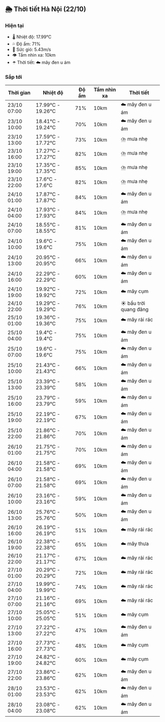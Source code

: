 ## 🌦️ Thời tiết Hà Nội (22/10)

### Hiện tại

- 🌡️ Nhiệt độ: 17.99℃
- 💦 Độ ẩm: 71%
- 💨 Sức gió: 5.43m/s
- 👁️ Tầm nhìn xa: 10km
- ☂️ Thời tiết: ☁️ mây đen u ám

### Sắp tới

| Thời gian | Nhiệt độ | Độ ẩm | Tầm nhìn xa | Thời tiết |
| --- | --- | --- | --- | --- |
| 23/10 07:00 | 17.99℃ - 19.26℃ | 71% | 10km | ☁️ mây đen u ám |
| 23/10 10:00 | 18.41℃ - 19.24℃ | 70% | 10km | ☁️ mây đen u ám |
| 23/10 13:00 | 17.59℃ - 17.72℃ | 73% | 10km | ⛈️ mưa nhẹ |
| 23/10 16:00 | 17.27℃ - 17.27℃ | 82% | 10km | ⛈️ mưa nhẹ |
| 23/10 19:00 | 17.35℃ - 17.35℃ | 85% | 10km | ⛈️ mưa nhẹ |
| 23/10 22:00 | 17.6℃ - 17.6℃ | 82% | 10km | ⛈️ mưa nhẹ |
| 24/10 01:00 | 17.87℃ - 17.87℃ | 84% | 10km | ☁️ mây đen u ám |
| 24/10 04:00 | 17.93℃ - 17.93℃ | 84% | 10km | ⛈️ mưa nhẹ |
| 24/10 07:00 | 18.55℃ - 18.55℃ | 81% | 10km | ☁️ mây đen u ám |
| 24/10 10:00 | 19.6℃ - 19.6℃ | 75% | 10km | ☁️ mây đen u ám |
| 24/10 13:00 | 20.95℃ - 20.95℃ | 66% | 10km | ☁️ mây đen u ám |
| 24/10 16:00 | 22.29℃ - 22.29℃ | 60% | 10km | ☁️ mây đen u ám |
| 24/10 19:00 | 19.92℃ - 19.92℃ | 72% | 10km | ☁️ mây cụm |
| 24/10 22:00 | 19.29℃ - 19.29℃ | 76% | 10km | ☀️ bầu trời quang đãng |
| 25/10 01:00 | 19.36℃ - 19.36℃ | 75% | 10km | ☁️ mây rải rác |
| 25/10 04:00 | 19.4℃ - 19.4℃ | 75% | 10km | ☁️ mây đen u ám |
| 25/10 07:00 | 19.6℃ - 19.6℃ | 75% | 10km | ☁️ mây đen u ám |
| 25/10 10:00 | 21.43℃ - 21.43℃ | 66% | 10km | ☁️ mây đen u ám |
| 25/10 13:00 | 23.39℃ - 23.39℃ | 58% | 10km | ☁️ mây đen u ám |
| 25/10 16:00 | 23.79℃ - 23.79℃ | 59% | 10km | ☁️ mây đen u ám |
| 25/10 19:00 | 22.19℃ - 22.19℃ | 67% | 10km | ☁️ mây đen u ám |
| 25/10 22:00 | 21.86℃ - 21.86℃ | 70% | 10km | ☁️ mây đen u ám |
| 26/10 01:00 | 21.75℃ - 21.75℃ | 70% | 10km | ☁️ mây đen u ám |
| 26/10 04:00 | 21.58℃ - 21.58℃ | 69% | 10km | ☁️ mây đen u ám |
| 26/10 07:00 | 21.58℃ - 21.58℃ | 69% | 10km | ☁️ mây đen u ám |
| 26/10 10:00 | 23.16℃ - 23.16℃ | 59% | 10km | ☁️ mây đen u ám |
| 26/10 13:00 | 25.76℃ - 25.76℃ | 50% | 10km | ☁️ mây đen u ám |
| 26/10 16:00 | 26.19℃ - 26.19℃ | 51% | 10km | ☁️ mây rải rác |
| 26/10 19:00 | 22.38℃ - 22.38℃ | 65% | 10km | ☁️ mây thưa |
| 26/10 22:00 | 21.17℃ - 21.17℃ | 67% | 10km | ☁️ mây rải rác |
| 27/10 01:00 | 20.29℃ - 20.29℃ | 72% | 10km | ☁️ mây rải rác |
| 27/10 04:00 | 19.99℃ - 19.99℃ | 74% | 10km | ☁️ mây rải rác |
| 27/10 07:00 | 21.16℃ - 21.16℃ | 69% | 10km | ☁️ mây rải rác |
| 27/10 10:00 | 25.05℃ - 25.05℃ | 51% | 10km | ☁️ mây cụm |
| 27/10 13:00 | 27.22℃ - 27.22℃ | 47% | 10km | ☁️ mây đen u ám |
| 27/10 16:00 | 27.73℃ - 27.73℃ | 48% | 10km | ☁️ mây cụm |
| 27/10 19:00 | 24.82℃ - 24.82℃ | 60% | 10km | ☁️ mây cụm |
| 27/10 22:00 | 23.86℃ - 23.86℃ | 62% | 10km | ☁️ mây đen u ám |
| 28/10 01:00 | 23.53℃ - 23.53℃ | 62% | 10km | ☁️ mây đen u ám |
| 28/10 04:00 | 23.08℃ - 23.08℃ | 62% | 10km | ☁️ mây đen u ám |
